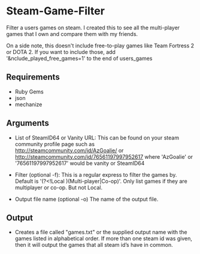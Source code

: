 Steam-Game-Filter
=================

Filter a users games on steam. I created this to see all the multi-player games that I own and compare them with my friends.

On a side note, this doesn't include free-to-play games like Team Fortress 2 or DOTA 2. If you want to include those, add '&nclude_played_free_games=1' to the end of users_games

## Requirements
* Ruby Gems
* json
* mechanize

## Arguments
* List of SteamID64 or Vanity URL: This can be found on your steam community profile page such as http://steamcommunity.com/id/AzGoalie/ or http://steamcommunity.com/id/76561197997952617 where 'AzGoalie' or '76561197997952617' would be vanity or SteamID64

* Filter (optional -f): This is a regular express to filter the games by. Default is '(?<!Local )(Multi-player|Co-op)'. Only list games if they are multiplayer or co-op. But not Local.

* Output file name (optional -o) The name of the output file.
	
## Output
* Creates a file called "games.txt" or the supplied output name with the games listed in alphabetical order. If more than one steam id was given, then it will output the games that all steam id’s have in common.